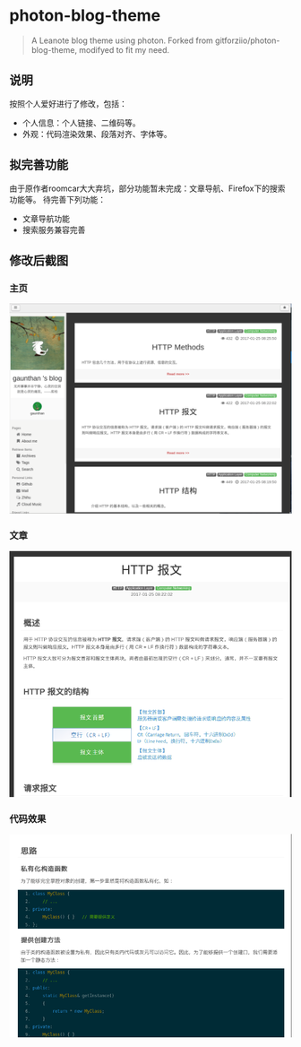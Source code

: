 # photon-blog-theme
> A Leanote blog theme using photon.
Forked from gitforziio/photon-blog-theme, modifyed to fit my need.

## 说明
按照个人爱好进行了修改，包括：

- 个人信息：个人链接、二维码等。
- 外观：代码渲染效果、段落对齐、字体等。

## 拟完善功能
由于原作者roomcar大大弃坑，部分功能暂未完成：文章导航、Firefox下的搜索功能等。
待完善下列功能：

- 文章导航功能
- 搜索服务兼容完善

## 修改后截图
### 主页
![](./images/screenshot-homepage.png)

### 文章
![](./images/screenshot-paper.png)

### 代码效果
![](./images/screenshot-code.png)
